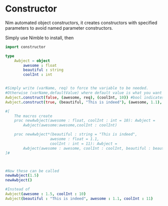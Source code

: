 # Constructor
Nim automated object constructors, it creates constructors with specified parameters to avoid named parameter constructors.

Simply use Nimble to install, then
```nim
import constructor

type
    Awbject = object
        awesome : float
        beautiful : string
        coolInt : int


#Simply write (varName, req) to force the variable to be needed.
#Otherwise (varName,defaultValue) where default value is what you want it to default to.
Awbject.construct(false, (awesome, req), (coolInt, 10)) #bool indicates exporting
Awbject.construct(true, (beautiful, "This is indeed"), (awesome, 1.1), (coolInt, 10))

#[
    The macros create
    proc newAwbject(awesome : float, coolInt : int = 10): Awbject =
        Awbject(awesome:awesome,coolInt : coolInt)

    proc newAwbject*(beautiful : string = "This is indeed",
                    awesome : float = 1.1,
                    coolInt : int = 11): Awbject =
        Awbject(awesome : awesome, coolInt : coolInt, beautiful : beautiful)
]#



#Now these can be called
newAwbject(1.5)
newAwbject()

#Instead of
Awbject(awesome : 1.5, coolInt : 10)
Awbject(beautiful : "This is indeed", awesome : 1.1, coolInt : 11)
```
